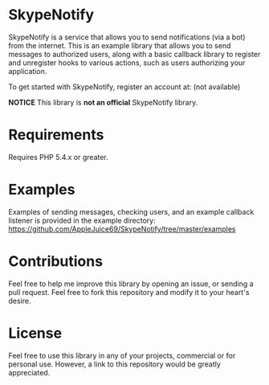 # SkypeNotify
SkypeNotify is a service that allows you to send notifications (via a bot) from the internet. This is an example library that allows you to send messages to authorized users, along with a basic callback library to register and unregister hooks to various actions, such as users authorizing your application.

To get started with SkypeNotify, register an account at: (not available)

**NOTICE** This library is **not an official** SkypeNotify library.

# Requirements
Requires PHP 5.4.x or greater.

# Examples
Examples of sending messages, checking users, and an example callback listener is provided in the example directory:
https://github.com/AppleJuice69/SkypeNotify/tree/master/examples

# Contributions
Feel free to help me improve this library by opening an issue, or sending a pull request.
Feel free to fork this repository and modify it to your heart's desire.

# License
Feel free to use this library in any of your projects, commercial or for personal use. However, a link to this repository would be greatly appreciated.
